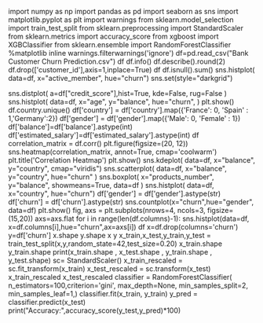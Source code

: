 import numpy as np
import pandas as pd
import seaborn as sns
import matplotlib.pyplot as plt
import warnings
from sklearn.model_selection import train_test_split
from sklearn.preprocessing import StandardScaler
from sklearn.metrics import accuracy_score
from xgboost import XGBClassifier
from sklearn.ensemble import RandomForestClassifier
%matplotlib inline
warnings.filterwarnings('ignore')
df=pd.read_csv("Bank Customer Churn Prediction.csv")
df
df.info()
df.describe().round(2)
df.drop(['customer_id'],axis=1,inplace=True)
df
df.isnull().sum()
sns.histplot(
    data=df,
    x="active_member",
    hue="churn")
    sns.set(style="darkgrid")

sns.distplot( a=df["credit_score"],hist=True, kde=False, rug=False )
sns.histplot(
    data=df,
    x="age",
    y="balance",
    hue="churn",
)
plt.show()
df.country.unique()
df['country'] = df['country'].map({'France': 0, 'Spain' : 1,'Germany':2})
df['gender'] = df['gender'].map({'Male': 0, 'Female' : 1})
df['balance']=df['balance'].astype(int)
df['estimated_salary']=df['estimated_salary'].astype(int)
df
correlation_matrix = df.corr()
plt.figure(figsize=(20, 12))
sns.heatmap(correlation_matrix, annot=True, cmap='coolwarm')
plt.title('Correlation Heatmap')
plt.show()
sns.kdeplot(
    data=df,
    x="balance",
    y="country",
    cmap="viridis")
sns.scatterplot(
    data=df,
    x="balance",
    y="country",
    hue="churn" 
)
sns.boxplot(
    x="products_number",
    y="balance",
    showmeans=True,
    data=df
)
sns.histplot(
    data=df,
    x="country",
    hue="churn")
df['gender'] = df['gender'].astype(str)
df['churn'] = df['churn'].astype(str)
sns.countplot(x="churn",hue="gender", data=df)
plt.show()
fig, axs = plt.subplots(nrows=4, ncols=3, figsize=(15,20))
axs=axs.flat
for i in range(len(df.columns)-1):
    sns.histplot(data=df, x=df.columns[i],hue="churn",ax=axs[i])
df
x=df.drop(columns='churn') 
y=df['churn']
x.shape
y.shape
x
y
x_train,x_test,y_train,y_test = train_test_split(x,y,random_state=42,test_size=0.20)
x_train.shape
y_train.shape
print(x_train.shape , x_test.shape , y_train.shape , y_test.shape)
sc= StandardScaler()
x_train_rescaled = sc.fit_transform(x_train)
x_test_rescaled = sc.transform(x_test)
x_train_rescaled
x_test_rescaled
classifier = RandomForestClassifier( n_estimators=100,criterion='gini',
    max_depth=None,
    min_samples_split=2,
    min_samples_leaf=1,)
classifier.fit(x_train, y_train)
y_pred = classifier.predict(x_test)
print("Accuracy:",accuracy_score(y_test,y_pred)*100)
